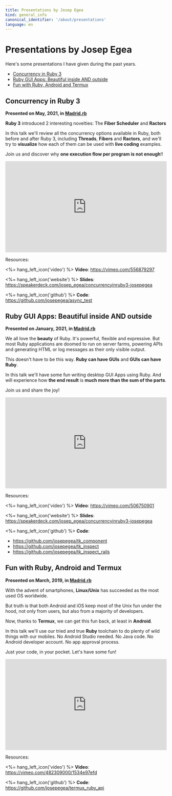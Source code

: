 ```yaml
---
title: Presentations by Josep Egea
kind: general_info
canonical_identifier: '/about/presentations'
language: en
---
```

# Presentations by Josep Egea

Here's some presentations I have given during the past years.

- [Concurrency in Ruby 3](#concurrency)
- [Ruby GUI Apps: Beautiful inside AND outside](#gui)
- [Fun with Ruby, Android and Termux](#termux)

<a name="concurrency"></a>

## Concurrency in Ruby 3

**Presented on May, 2021, in [Madrid.rb](https://www.madridrb.com/events/mayo-2021-concurrency-in-ruby-3-655)**

**Ruby 3** introduced 2 interesting novelties: The **Fiber Scheduler**
and **Ractors**

In this talk we'll review all the concurrency options available in
Ruby, both before and after Ruby 3, including **Threads**, **Fibers**
and **Ractors**, and we'll try to **visualize** how each of them can
be used with **live coding** examples.

Join us and discover why **one execution flow per program is not
enough**!!

<div style="padding:56.25% 0 0 0;position:relative;"><iframe
src="https://player.vimeo.com/video/556879297?badge=0&amp;autopause=0&amp;player_id=0&amp;app_id=58479"
frameborder="0" allow="autoplay; fullscreen; picture-in-picture"
allowfullscreen
style="position:absolute;top:0;left:0;width:100%;height:100%;"
title="Concurrency in Ruby 3"></iframe></div><script
src="https://player.vimeo.com/api/player.js"></script>

Resources:

<%= hang_left_icon('video') %>
**Video**: <https://vimeo.com/556879297>

<%= hang_left_icon('website') %>
**Slides**: <https://speakerdeck.com/josep_egea/concurrencyinruby3-josepegea>

<%= hang_left_icon('github') %>
**Code**: <https://github.com/josepegea/async_test>


<a name="gui"></a>

## Ruby GUI Apps: Beautiful inside AND outside

**Presented on January, 2021, in [Madrid.rb](https://www.madridrb.com/events/enero-2021-ruby-gui-apps-647)**

We all love the **beauty** of Ruby. It's powerful, flexible
and expressive. But most Ruby applications are doomed to run on
server farms, powering APIs and generating HTML or log messages as
their only visible output.

This doesn't have to be this way. **Ruby can have GUIs** and **GUIs can have
Ruby**.

In this talk we'll have some fun writing desktop GUI Apps using Ruby. And
will experience how **the end result** is **much more than the sum of the
parts**.

Join us and share the joy!

<div style="padding:56.25% 0 0 0;position:relative;"><iframe
src="https://player.vimeo.com/video/506750901?badge=0&amp;autopause=0&amp;player_id=0&amp;app_id=58479"
frameborder="0" allow="autoplay; fullscreen; picture-in-picture"
allowfullscreen
style="position:absolute;top:0;left:0;width:100%;height:100%;"
title="Ruby GUI Apps: Beautiful inside AND
outside"></iframe></div><script
src="https://player.vimeo.com/api/player.js"></script>

Resources:

<%= hang_left_icon('video') %>
**Video**: <https://vimeo.com/506750901>

<%= hang_left_icon('website') %>
**Slides**: <https://speakerdeck.com/josep_egea/concurrencyinruby3-josepegea>

<%= hang_left_icon('github') %>
**Code**:

- <https://github.com/josepegea/tk_component>
- <https://github.com/josepegea/tk_inspect>
- <https://github.com/josepegea/tk_inspect_rails>


<a name="termux"></a>

## Fun with Ruby, Android and Termux

**Presented on March, 2019, in [Madrid.rb](https://www.madridrb.com/events/marzo-2019-539)**

With the advent of smartphones, **Linux/Unix** has succeeded as the
most used OS worldwide.

But truth is that both Android and iOS keep most of the Unix fun under
the hood, not only from users, but also from a majority of developers.

Now, thanks to **Termux**, we can get this fun back, at least in
**Android**.

In this talk we'll use our tried and true **Ruby** toolchain to do
plenty of wild things with our mobiles. No Android Studio needed. No
Java code. No Android developer account. No app approval process.

Just your code, in your pocket. Let's have some fun!


<div style="padding:56.25% 0 0 0;position:relative;"><iframe
src="https://player.vimeo.com/video/482309000?badge=0&amp;autopause=0&amp;player_id=0&amp;app_id=58479"
frameborder="0" allow="autoplay; fullscreen; picture-in-picture"
allowfullscreen
style="position:absolute;top:0;left:0;width:100%;height:100%;"
title="Fun with Ruby, Android and Termux"></iframe></div><script
src="https://player.vimeo.com/api/player.js"></script>

Resources:

<%= hang_left_icon('video') %>
**Video**: <https://vimeo.com/482309000/1534e97efd>

<%= hang_left_icon('github') %>
**Code**: <https://github.com/josepegea/termux_ruby_api>

